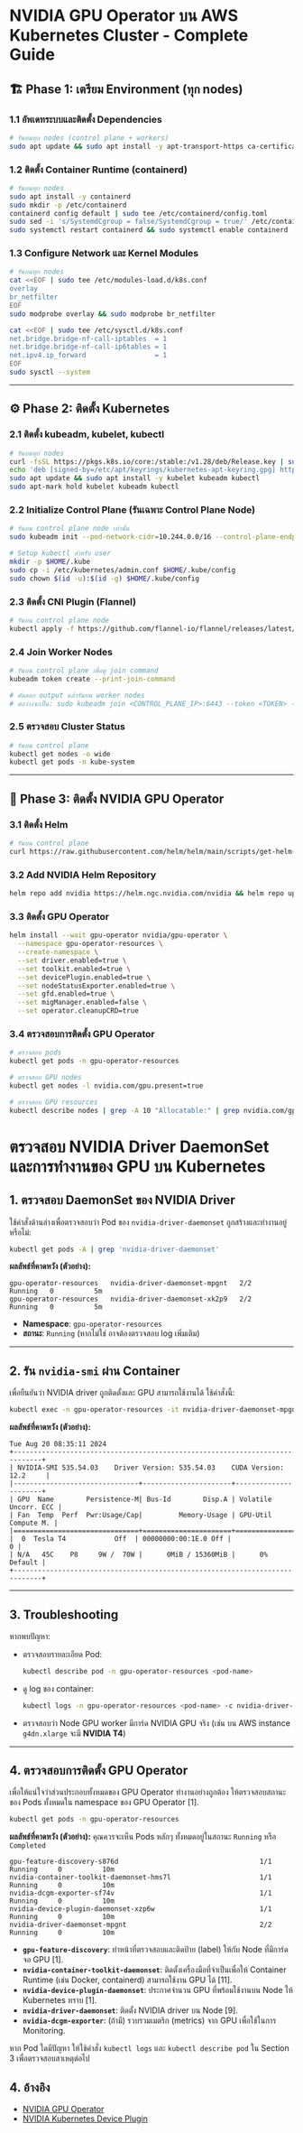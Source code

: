 # NVIDIA GPU Operator บน AWS Kubernetes Cluster - Complete Guide

## 🏗️ Phase 1: เตรียม Environment (ทุก nodes)

### 1.1 อัพเดทระบบและติดตั้ง Dependencies
```bash
# รันบนทุก nodes (control plane + workers)
sudo apt update && sudo apt install -y apt-transport-https ca-certificates curl gpg
```

### 1.2 ติดตั้ง Container Runtime (containerd)
```bash
# รันบนทุก nodes
sudo apt install -y containerd
sudo mkdir -p /etc/containerd
containerd config default | sudo tee /etc/containerd/config.toml
sudo sed -i 's/SystemdCgroup = false/SystemdCgroup = true/' /etc/containerd/config.toml
sudo systemctl restart containerd && sudo systemctl enable containerd
```

### 1.3 Configure Network และ Kernel Modules
```bash
# รันบนทุก nodes
cat <<EOF | sudo tee /etc/modules-load.d/k8s.conf
overlay
br_netfilter
EOF
sudo modprobe overlay && sudo modprobe br_netfilter

cat <<EOF | sudo tee /etc/sysctl.d/k8s.conf
net.bridge.bridge-nf-call-iptables  = 1
net.bridge.bridge-nf-call-ip6tables = 1
net.ipv4.ip_forward                 = 1
EOF
sudo sysctl --system
```

---

## ⚙️ Phase 2: ติดตั้ง Kubernetes

### 2.1 ติดตั้ง kubeadm, kubelet, kubectl
```bash
# รันบนทุก nodes
curl -fsSL https://pkgs.k8s.io/core:/stable:/v1.28/deb/Release.key | sudo gpg --dearmor -o /etc/apt/keyrings/kubernetes-apt-keyring.gpg
echo 'deb [signed-by=/etc/apt/keyrings/kubernetes-apt-keyring.gpg] https://pkgs.k8s.io/core:/stable:/v1.28/deb/ /' | sudo tee /etc/apt/sources.list.d/kubernetes.list
sudo apt update && sudo apt install -y kubelet kubeadm kubectl
sudo apt-mark hold kubelet kubeadm kubectl
```

### 2.2 Initialize Control Plane (รันเฉพาะ Control Plane Node)
```bash
# รันบน control plane node เท่านั้น
sudo kubeadm init --pod-network-cidr=10.244.0.0/16 --control-plane-endpoint=$(curl -s http://169.254.169.254/latest/meta-data/local-ipv4)

# Setup kubectl สำหรับ user
mkdir -p $HOME/.kube
sudo cp -i /etc/kubernetes/admin.conf $HOME/.kube/config
sudo chown $(id -u):$(id -g) $HOME/.kube/config
```

### 2.3 ติดตั้ง CNI Plugin (Flannel)
```bash
# รันบน control plane node
kubectl apply -f https://github.com/flannel-io/flannel/releases/latest/download/kube-flannel.yml
```

### 2.4 Join Worker Nodes
```bash
# รันบน control plane เพื่อดู join command
kubeadm token create --print-join-command

# คัดลอก output แล้วรันบน worker nodes
# ตอว่างจะเป็น: sudo kubeadm join <CONTROL_PLANE_IP>:6443 --token <TOKEN> --discovery-token-ca-cert-hash sha256:<HASH>
```

### 2.5 ตรวจสอบ Cluster Status
```bash
# รันบน control plane
kubectl get nodes -o wide
kubectl get pods -n kube-system
```

---

## 🚀 Phase 3: ติดตั้ง NVIDIA GPU Operator

### 3.1 ติดตั้ง Helm
```bash
# รันบน control plane
curl https://raw.githubusercontent.com/helm/helm/main/scripts/get-helm-3 | bash
```

### 3.2 Add NVIDIA Helm Repository
```bash
helm repo add nvidia https://helm.ngc.nvidia.com/nvidia && helm repo update
```

### 3.3 ติดตั้ง GPU Operator
```bash
helm install --wait gpu-operator nvidia/gpu-operator \
  --namespace gpu-operator-resources \
  --create-namespace \
  --set driver.enabled=true \
  --set toolkit.enabled=true \
  --set devicePlugin.enabled=true \
  --set nodeStatusExporter.enabled=true \
  --set gfd.enabled=true \
  --set migManager.enabled=false \
  --set operator.cleanupCRD=true
```

### 3.4 ตรวจสอบการติดตั้ง GPU Operator
```bash
# ตรวจสอบ pods
kubectl get pods -n gpu-operator-resources

# ตรวจสอบ GPU nodes
kubectl get nodes -l nvidia.com/gpu.present=true

# ตรวจสอบ GPU resources
kubectl describe nodes | grep -A 10 "Allocatable:" | grep nvidia.com/gpu
```

# ตรวจสอบ NVIDIA Driver DaemonSet และการทำงานของ GPU บน Kubernetes

## 1. ตรวจสอบ DaemonSet ของ NVIDIA Driver

ใช้คำสั่งด้านล่างเพื่อตรวจสอบว่า Pod ของ `nvidia-driver-daemonset` ถูกสร้างและทำงานอยู่หรือไม่:

```bash
kubectl get pods -A | grep 'nvidia-driver-daemonset'
```

**ผลลัพธ์ที่คาดหวัง (ตัวอย่าง):**

```
gpu-operator-resources   nvidia-driver-daemonset-mpgnt   2/2     Running   0          5m
gpu-operator-resources   nvidia-driver-daemonset-xk2p9   2/2     Running   0          5m
```

* **Namespace**: `gpu-operator-resources`
* **สถานะ**: `Running` (หากไม่ใช่ อาจต้องตรวจสอบ log เพิ่มเติม)

---

## 2. รัน `nvidia-smi` ผ่าน Container

เพื่อยืนยันว่า NVIDIA driver ถูกติดตั้งและ GPU สามารถใช้งานได้ ใช้คำสั่งนี้:

```bash
kubectl exec -n gpu-operator-resources -it nvidia-driver-daemonset-mpgnt -c nvidia-driver-ctr -- nvidia-smi
```

**ผลลัพธ์ที่คาดหวัง (ตัวอย่าง):**

```
Tue Aug 20 08:35:11 2024
+-----------------------------------------------------------------------------+
| NVIDIA-SMI 535.54.03    Driver Version: 535.54.03    CUDA Version: 12.2     |
|-------------------------------+----------------------+----------------------+
| GPU  Name        Persistence-M| Bus-Id        Disp.A | Volatile Uncorr. ECC |
| Fan  Temp  Perf  Pwr:Usage/Cap|         Memory-Usage | GPU-Util  Compute M. |
|===============================+======================+======================|
|  0  Tesla T4            Off  | 00000000:00:1E.0 Off |                    0 |
| N/A   45C    P8     9W /  70W |      0MiB / 15360MiB |      0%      Default |
+-----------------------------------------------------------------------------+
```

---

## 3. Troubleshooting

หากพบปัญหา:

* ตรวจสอบรายละเอียด Pod:

  ```bash
  kubectl describe pod -n gpu-operator-resources <pod-name>
  ```
* ดู log ของ container:

  ```bash
  kubectl logs -n gpu-operator-resources <pod-name> -c nvidia-driver-ctr
  ```
* ตรวจสอบว่า Node GPU worker มีการ์ด NVIDIA GPU จริง
  (เช่น บน AWS instance `g4dn.xlarge` จะมี **NVIDIA T4**)

---

## 4. ตรวจสอบการติดตั้ง GPU Operator
เพื่อให้แน่ใจว่าส่วนประกอบทั้งหมดของ GPU Operator ทำงานอย่างถูกต้อง ให้ตรวจสอบสถานะของ Pods ทั้งหมดใน namespace ของ GPU Operator [1].

```bash
kubectl get pods -n gpu-operator-resources
```

**ผลลัพธ์ที่คาดหวัง (ตัวอย่าง):**
คุณควรจะเห็น Pods หลักๆ ทั้งหมดอยู่ในสถานะ `Running` หรือ `Completed`

```NAME                                                          READY   STATUS      RESTARTS   AGE
gpu-feature-discovery-s876d                                   1/1     Running     0          10m
nvidia-container-toolkit-daemonset-hms7l                      1/1     Running     0          10m
nvidia-dcgm-exporter-sf74v                                    1/1     Running     0          10m
nvidia-device-plugin-daemonset-xzp6w                          1/1     Running     0          10m
nvidia-driver-daemonset-mpgnt                                 2/2     Running     0          10m
```

*   **`gpu-feature-discovery`**: ทำหน้าที่ตรวจสอบและติดป้าย (label) ให้กับ Node ที่มีการ์ดจอ GPU [1].
*   **`nvidia-container-toolkit-daemonset`**: ติดตั้งเครื่องมือที่จำเป็นเพื่อให้ Container Runtime (เช่น Docker, containerd) สามารถใช้งาน GPU ได้ [11].
*   **`nvidia-device-plugin-daemonset`**: ประกาศจำนวน GPU ที่พร้อมใช้งานบน Node ให้ Kubernetes ทราบ [1].
*   **`nvidia-driver-daemonset`**: ติดตั้ง NVIDIA driver บน Node [9].
*   **`nvidia-dcgm-exporter`**: (ถ้ามี) รวบรวมเมตริก (metrics) จาก GPU เพื่อใช้ในการ Monitoring.

หาก Pod ใดมีปัญหา ให้ใช้คำสั่ง `kubectl logs` และ `kubectl describe pod` ใน Section 3 เพื่อตรวจสอบสาเหตุต่อไป

## 4. อ้างอิง

* [NVIDIA GPU Operator](https://docs.nvidia.com/datacenter/cloud-native/gpu-operator/overview.html)
* [NVIDIA Kubernetes Device Plugin](https://github.com/NVIDIA/k8s-device-plugin)
